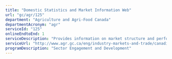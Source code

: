 ```yaml
---
title: "Domestic Statistics and Market Information Web"
url: "gc/agr/125"
department: "Agriculture and Agri-Food Canada"
departmentAcronym: "agr"
serviceId: "125"
onlineEndtoEnd: 1
serviceDescription: "Provides information on market structure and performance, forecasts, market reports, policy backgrounders, and analysis of various agriculture products"
serviceUrl: "http://www.agr.gc.ca/eng/industry-markets-and-trade/canadian-agri-food-sector-intelligence/horticulture/horticulture-sector-reports/?id=1368482338314"
programDescription: "Sector Engagement and Development"
---
```

